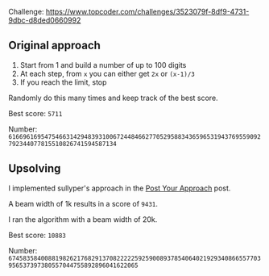 Challenge: https://www.topcoder.com/challenges/3523079f-8df9-4731-9dbc-d8ded0660992

## Original approach

1. Start from 1 and build a number of up to 100 digits
2. At each step, from `x` you can either get `2x` or `(x-1)/3`
3. If you reach the limit, stop

Randomly do this many times and keep track of the best score.

Best score: `5711`

Number:
`6166961695475466314294839310067244846627705295883436596531943769559092792344077815510826741594587134`

## Upsolving

I implemented sullyper's approach in the [Post Your Approach](https://discussions.topcoder.com/discussion/21601/post-your-approach) post.

A beam width of 1k results in a score of `9431`.

I ran the algorithm with a beam width of 20k.

Best score: `10883`

Number:
`6745835840088198262176829137082222259259008937854064021929340866557703956537397380557044755892896041622065`
